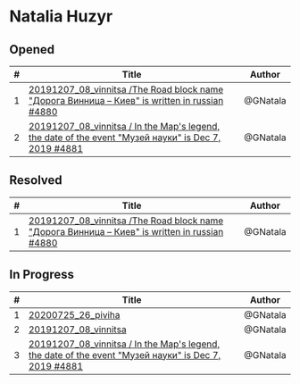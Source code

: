 # Natalia Huzyr

## Opened

| #   | Title | Author
| --- | ---   | ----
| 1   | [20191207_08_vinnitsa /The Road block name "Дорога Винница – Киев" is written in russian #4880](https://github.com/scholokov/long-travel-2/issues/4880)   | @GNatala
| 2   | [20191207_08_vinnitsa / In the Map's legend, the date of the event "Музей науки" is Dec 7, 2019 #4881](https://github.com/scholokov/long-travel-2/issues/4881)   | @GNatala



## Resolved
| #   | Title | Author
| --- | ---   | ----
| 1   | [20191207_08_vinnitsa /The Road block name "Дорога Винница – Киев" is written in russian #4880](https://github.com/scholokov/long-travel-2/issues/4880)   | @GNatala



## In Progress
| #   | Title | Author
| --- | ---   | ----
| 1   | [20200725_26_piviha ](https://github.com/scholokov/long-travel-2/issues/4087)   | @GNatala
| 2   | [20191207_08_vinnitsa ](https://github.com/scholokov/long-travel-2/issues/4080)   | @GNatala
| 3   | [20191207_08_vinnitsa / In the Map's legend, the date of the event "Музей науки" is Dec 7, 2019 #4881](https://github.com/scholokov/long-travel-2/issues/4881)   | @GNatala


